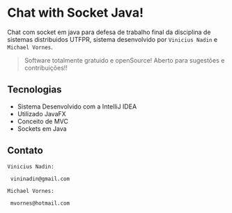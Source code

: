 # Chat with Socket Java!

Chat com socket em java para defesa de trabalho final da disciplina de sistemas distribuidos UTFPR, sistema desenvolvido por `Vinicius Nadin` e `Michael Vornes`.

> Software totalmente gratuido e openSource! Aberto para sugestões e contribuições!!

## Tecnologias

- Sistema Desenvolvido com a IntelliJ IDEA
- Utilizado JavaFX
- Conceito de MVC
- Sockets em Java

## Contato

`Vinicius Nadin:`
```sh
 vininadin@gmail.com
```
`Michael Vornes:`
```sh
 mvornes@hotmail.com
```
